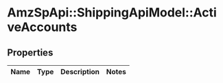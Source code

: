 # AmzSpApi::ShippingApiModel::ActiveAccounts

## Properties
Name | Type | Description | Notes
------------ | ------------- | ------------- | -------------

